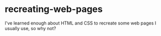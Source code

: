 # recreating-web-pages
I've learned enough about HTML and CSS to recreate some web pages I usually use, so why not?
